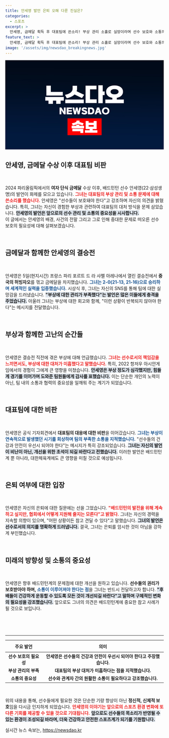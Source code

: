 ```yaml
---
title: 안세영 발언 은퇴 오해 다룬 진실은?
categories:
  - 스포츠
excerpt: >
  안세영, 금메달 획득 후 대표팀에 쓴소리! 부상 관리 소홀로 실망이라며 선수 보호와 소통의 필요성을 강조. 은퇴 논란에도 선명한 의지를 드러냈다. 클릭해 그녀의 솔직한 목소리를 들어보세요!
feature_text: >
  안세영, 금메달 획득 후 대표팀에 쓴소리! 부상 관리 소홀로 실망이라며 선수 보호와 소통의 필요성을 강조. 은퇴 논란에도 선명한 의지를 드러냈다. 클릭해 그녀의 솔직한 목소리를 들어보세요!
image: '/assets/img/newsdao_breakingnews.jpg'
---
```


<p><img src="/assets/img/newsdao_breakingnews.jpg" alt="implanttips 속보" /></p>

<h2 data-ke-size="size26">안세영, 금메달 수상 이후 대표팀 비판</h2>

<p data-ke-size="size16">&nbsp;</p>

<p>2024 파리올림픽에서의 <b>여자 단식 금메달</b> 수상 이후, 배드민턴 선수 안세영(22·삼성생명)의 발언이 화제를 모으고 있습니다. <b><span style="color: #ee2323;">그녀는 대표팀의 부상 관리 및 소통 문제에 대해 쓴소리를 했습니다.</span></b> 안세영은 "선수들이 보호돼야 한다"고 강조하며 자신의 의견을 밝혔습니다. 특히, 그녀는 자신이 경험한 부상과 관련하여 대표팀의 대처 방식을 문제 삼았습니다. <b><span style="background-color: #21538527;">안세영의 발언은 앞으로의 선수 관리 및 소통의 중요성을 시사합니다.</span></b><br>이 글에서는 안세영의 배경, 사건의 전말 그리고 그로 인해 중대한 문제로 떠오른 선수 보호의 필요성에 대해 살펴보겠습니다.<p data-ke-size="size16">&nbsp;</p></p>

<h2 data-ke-size="size26">금메달과 함께한 안세영의 결승전</h2>

<p data-ke-size="size16">&nbsp;</p>

<p>안세영은 5일(현지시간) 프랑스 파리 포르트 드 라 샤펠 아레나에서 열린 결승전에서 <b>중국의 허빙자오</b>를 꺾고 금메달을 차지했습니다. <b><span style="color: #1a5490;">그녀는 2-0(21-13, 21-16)으로 승리하며 세계적인 실력을 입증했습니다.</span></b> 시상식 후, 그녀는 자신의 SNS를 통해 팀에 대한 실망감을 드러냈습니다. <b><span style="background-color: #21538527;">"부상에 대한 관리가 부족했다"는 발언은 많은 이들에게 충격을 주었습니다.</span></b> 아울러 그녀는 부상에 대한 회고와 함께, "이런 상황이 반복되지 않아야 한다"는 메시지를 전달했습니다.<p data-ke-size="size16">&nbsp;</p></p>

<h2 data-ke-size="size26">부상과 함께한 고난의 순간들</h2>

<p data-ke-size="size16">&nbsp;</p>

<p>안세영은 결승전 직전에 겪은 부상에 대해 언급했습니다. <b><span style="color: #ee2323;">그녀는 선수로서의 책임감을 느끼면서도, 부상에 대한 대처가 미흡했다고 말했습니다.</span></b> 특히, 2022 항저우 아시안게임에서의 경험이 그에게 큰 영향을 미쳤습니다. <b><span style="background-color: #21538527;">안세영은 부상 정도가 심각했지만, 힘들게 경기를 이어가며 도와준 팀원들에게 감사를 표했습니다.</span></b> 이는 단순한 개인의 노력이 아닌, 팀 내의 소통과 협력의 중요성을 일깨워 주는 계기가 되었습니다.<p data-ke-size="size16">&nbsp;</p></p>

<h2 data-ke-size="size26">대표팀에 대한 비판</h2>

<p data-ke-size="size16">&nbsp;</p>

<p>안세영은 공식 기자회견에서 <b>대표팀의 대응에 대한 비판</b>을 이어갔습니다. <b><span style="color: #1a5490;">그녀는 부상이 연속적으로 발생했던 시기를 회상하며 팀의 부족한 소통을 지적했습니다.</span></b> "선수들의 건강과 안전이 우선시 되어야 한다"는 메시지가 특히 강조되었습니다. <b><span style="background-color: #21538527;">그녀는 자신의 발언이 비난이 아닌, 개선을 위한 초석이 되길 바란다고 전했습니다.</span></b> 이러한 발언은 배드민턴계 뿐 아니라, 대한체육계에도 큰 영향을 미칠 것으로 예상됩니다.<p data-ke-size="size16">&nbsp;</p></p>

<h2 data-ke-size="size26">은퇴 여부에 대한 입장</h2>

<p data-ke-size="size16">&nbsp;</p>

<p>안세영은 자신의 은퇴에 대한 질문에는 선을 그었습니다. <b><span style="color: #ee2323;">"배드민턴의 발전을 위해 계속 하고 싶지만, 협회에서 어떻게 지원해 줄지는 모른다"고 밝혔다.</span></b> 그녀는 자신의 경력을 지속할 의향이 있으며, "어떤 상황이든 참고 견딜 수 있다"고 말했습니다. <b><span style="background-color: #21538527;">그녀의 발언은 선수로서의 의지를 명확하게 드러냅니다.</span></b> 결국, 그녀는 은퇴를 암시한 것이 아님을 강하게 부인했습니다.<p data-ke-size="size16">&nbsp;</p></p>

<h2 data-ke-size="size26">미래의 방향성 및 소통의 중요성</h2>

<p data-ke-size="size16">&nbsp;</p>

<p>안세영은 향후 배드민턴계의 문제점에 대한 개선을 원하고 있습니다. <b>선수들의 권리가 보호받아야 하며, <span style="color: #1a5490;">소통이 이루어져야 한다는 점</span></b>을 그녀는 반드시 전달하고자 합니다. <b><span style="background-color: #21538527;">"후배들이 건강하게 운동할 수 있도록 모든 것이 개선되길 바란다"고 말하며 구체적인 변화의 필요성을 강조했습니다.</span></b> 앞으로도 그녀의 의견은 배드민턴계에 중요한 참고 사례가 될 것으로 보입니다.<p data-ke-size="size16">&nbsp;</p></p>

<p data-ke-size="size16">&nbsp;</p>

<hr>

<table style="width: 100%;">
    <thead>
        <tr>
            <th style="text-align: center; height: 30px;"><b>주요 발언</b></th>
            <th style="text-align: center; height: 30px;"><b>의미</b></th>
        </tr>
    </thead>
    <tbody>
        <tr>
            <td style="text-align: center; height: 17px;"><b>선수 보호의 필요성</b></td>
            <td style="text-align: center; height: 17px;"><b>안세영은 선수들의 건강과 안전이 우선시 되어야 한다고 주장했습니다.</b></td>
        </tr>
        <tr>
            <td style="text-align: center; height: 17px;"><b>부상 관리의 부족</b></td>
            <td style="text-align: center; height: 17px;"><b>대표팀의 부상 대처가 미흡하다는 점을 지적했습니다.</b></td>
        </tr>
        <tr>
            <td style="text-align: center; height: 17px;"><b>소통의 중요성</b></td>
            <td style="text-align: center; height: 17px;"><b>선수와 관계자 간의 원활한 소통이 필요하다고 강조했습니다.</b></td>
        </tr>
    </tbody>
</table>

<p data-ke-size="size16">&nbsp;</p>

<p>위의 내용을 통해, 선수들에게 필요한 것은 단순한 기량 향상이 아닌 <b>정신적, 신체적 보호</b>임을 다시금 인지하게 되었습니다. <b><span style="color: #ee2323;">안세영의 이야기는 앞으로의 스포츠 환경 변화에 또 다른 기회를 제공할 수 있을 것으로 기대됩니다.</span></b> <b><span style="background-color: #21538527;">앞으로도 선수들의 목소리가 반영될 수 있는 환경이 조성되길 바라며, 더욱 건강하고 안전한 스포츠계가 되기를 기원합니다.</span></b></p>
실시간 뉴스 속보는, <a href="https://newsdao.kr" rel="dofollow">https://newsdao.kr</a>


